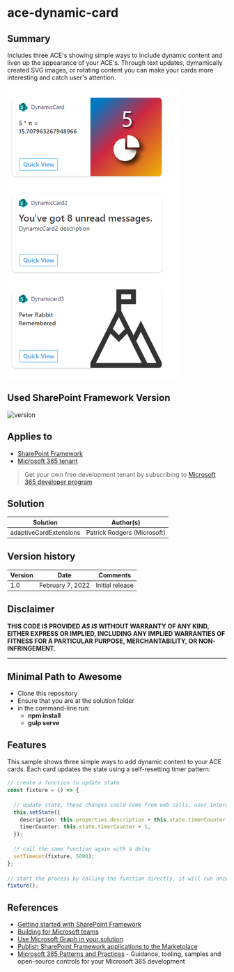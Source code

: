 # ace-dynamic-card

## Summary

Includes three ACE's showing simple ways to include dynamic content and liven up the appearance of your ACE's. Through text updates, dymamically created SVG images, or rotating content you can make your cards more interesting and catch user's attention.

![](assets/cards-in-action.png)

## Used SharePoint Framework Version

![version](https://img.shields.io/badge/version-1.13-green.svg)

## Applies to

- [SharePoint Framework](https://aka.ms/spfx)
- [Microsoft 365 tenant](https://docs.microsoft.com/en-us/sharepoint/dev/spfx/set-up-your-developer-tenant)

> Get your own free development tenant by subscribing to [Microsoft 365 developer program](http://aka.ms/o365devprogram)

## Solution

Solution|Author(s)
--------|---------
adaptiveCardExtensions | Patrick Rodgers (Microsoft)

## Version history

Version|Date|Comments
-------|----|--------
1.0|February 7, 2022|Initial release

## Disclaimer

**THIS CODE IS PROVIDED *AS IS* WITHOUT WARRANTY OF ANY KIND, EITHER EXPRESS OR IMPLIED, INCLUDING ANY IMPLIED WARRANTIES OF FITNESS FOR A PARTICULAR PURPOSE, MERCHANTABILITY, OR NON-INFRINGEMENT.**

---

## Minimal Path to Awesome

- Clone this repository
- Ensure that you are at the solution folder
- in the command-line run:
  - **npm install**
  - **gulp serve**

## Features

This sample shows three simple ways to add dynamic content to your ACE cards. Each card updates the state using a self-resetting timer pattern:

```TypeScript
// create a function to update state
const fixture = () => {

  // update state, these changes could come from web calls, user interactions (paging), or static values
  this.setState({
    description: this.properties.description + this.state.timerCounter + 1,
    timerCounter: this.state.timerCounter + 1,
  });

  // call the same function again with a delay
  setTimeout(fixture, 5000);
};

// start the process by calling the function directly, it will run once then start a timer for subsequent runs
fixture();
```


## References

- [Getting started with SharePoint Framework](https://docs.microsoft.com/en-us/sharepoint/dev/spfx/set-up-your-developer-tenant)
- [Building for Microsoft teams](https://docs.microsoft.com/en-us/sharepoint/dev/spfx/build-for-teams-overview)
- [Use Microsoft Graph in your solution](https://docs.microsoft.com/en-us/sharepoint/dev/spfx/web-parts/get-started/using-microsoft-graph-apis)
- [Publish SharePoint Framework applications to the Marketplace](https://docs.microsoft.com/en-us/sharepoint/dev/spfx/publish-to-marketplace-overview)
- [Microsoft 365 Patterns and Practices](https://aka.ms/m365pnp) - Guidance, tooling, samples and open-source controls for your Microsoft 365 development